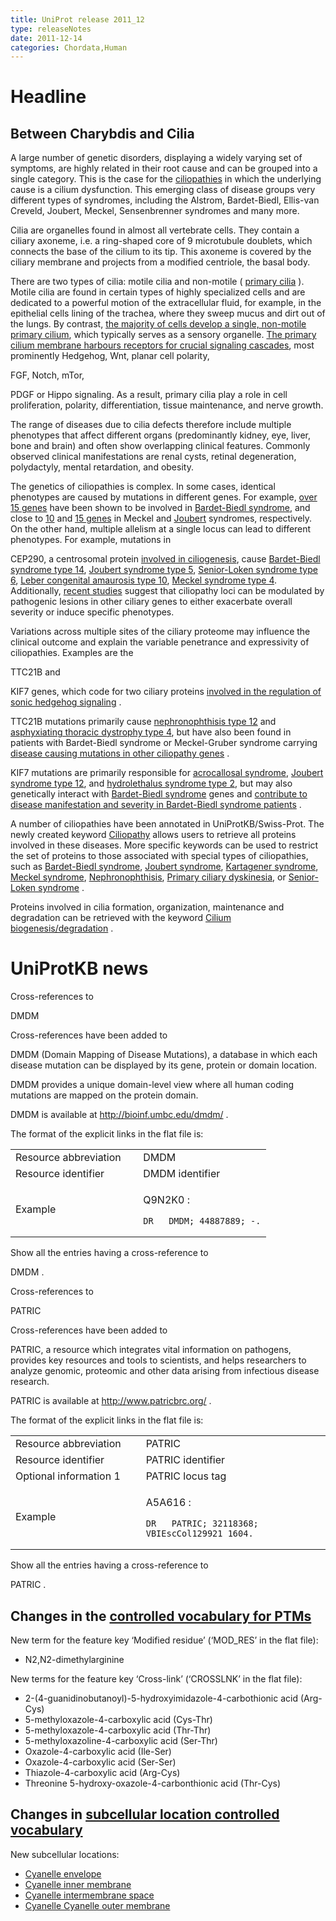 ```yaml
---
title: UniProt release 2011_12
type: releaseNotes
date: 2011-12-14
categories: Chordata,Human
---
```


# Headline

## Between Charybdis and Cilia

A large number of genetic disorders, displaying a widely varying set of symptoms, are highly related in their root cause and can be grouped into a single category. This is the case for the [ciliopathies](http://www.ncbi.nlm.nih.gov/pubmed/21506742,21210154) in which the underlying cause is a cilium dysfunction. This emerging class of disease groups very different types of syndromes, including the Alstrom, Bardet-Biedl, Ellis-van Creveld, Joubert, Meckel, Sensenbrenner syndromes and many more.

Cilia are organelles found in almost all vertebrate cells. They contain a ciliary axoneme, i.e. a ring-shaped core of 9 microtubule doublets, which connects the base of the cilium to its tip. This axoneme is covered by the ciliary membrane and projects from a modified centriole, the basal body.

There are two types of cilia: motile cilia and non-motile ( [primary cilia](http://www.ncbi.nlm.nih.gov/pmc/articles/PMC3098370/figure/Fig1/) ). Motile cilia are found in certain types of highly specialized cells and are dedicated to a powerful motion of the extracellular fluid, for example, in the epithelial cells lining of the trachea, where they sweep mucus and dirt out of the lungs. By contrast, [the majority of cells develop a single, non-motile primary cilium](http://www.ncbi.nlm.nih.gov/pubmed/21506742,21210154), which typically serves as a sensory organelle. [The primary cilium membrane harbours receptors for crucial signaling cascades](http://www.ncbi.nlm.nih.gov/pubmed/21862450), most prominently Hedgehog, Wnt, planar cell polarity,

FGF, Notch, mTor,

PDGF or Hippo signaling. As a result, primary cilia play a role in cell proliferation, polarity, differentiation, tissue maintenance, and nerve growth.

The range of diseases due to cilia defects therefore include multiple phenotypes that affect different organs (predominantly kidney, eye, liver, bone and brain) and often show overlapping clinical features. Commonly observed clinical manifestations are renal cysts, retinal degeneration, polydactyly, mental retardation, and obesity.

The genetics of ciliopathies is complex. In some cases, identical phenotypes are caused by mutations in different genes. For example, [over 15 genes](http://www.uniprot.org/uniprotkb?query=keyword:KW-0083) have been shown to be involved in [Bardet-Biedl syndrome](http://www.omim.org/entry/209900), and close to [10](http://www.uniprot.org/uniprotkb?query=keyword:KW-0981) and [15 genes](http://www.uniprot.org/uniprotkb?query=keyword:KW-0979) in Meckel and [Joubert](http://www.omim.org/entry/213300) syndromes, respectively. On the other hand, multiple allelism at a single locus can lead to different phenotypes. For example, mutations in

CEP290, a centrosomal protein [involved in ciliogenesis](http://www.ncbi.nlm.nih.gov/pubmed/21565611), cause [Bardet-Biedl syndrome type 14](http://www.omim.org/entry/209900), [Joubert syndrome type 5](http://www.omim.org/entry/610188), [Senior-Loken syndrome type 6](http://www.omim.org/entry/610189), [Leber congenital amaurosis type 10](http://www.omim.org/entry/611755), [Meckel syndrome type 4](http://www.omim.org/entry/611134). Additionally, [recent studies](http://www.ncbi.nlm.nih.gov/pubmed/21258341,21552264) suggest that ciliopathy loci can be modulated by pathogenic lesions in other ciliary genes to either exacerbate overall severity or induce specific phenotypes.

Variations across multiple sites of the ciliary proteome may influence the clinical outcome and explain the variable penetrance and expressivity of ciliopathies. Examples are the

TTC21B and

KIF7 genes, which code for two ciliary proteins [involved in the regulation of sonic hedgehog signaling](http://www.ncbi.nlm.nih.gov/pubmed/18327258,21633164) .

TTC21B mutations primarily cause [nephronophthisis type 12](http://www.omim.org/entry/613820) and [asphyxiating thoracic dystrophy type 4](http://www.omim.org/entry/613819), but have also been found in patients with Bardet-Biedl syndrome or Meckel-Gruber syndrome carrying [disease causing mutations in other ciliopathy genes](http://www.ncbi.nlm.nih.gov/pubmed/21258341) .

KIF7 mutations are primarily responsible for [acrocallosal syndrome](http://www.omim.org/entry/200990), [Joubert syndrome type 12](http://www.omim.org/entry/200990), and [hydrolethalus syndrome type 2](http://www.omim.org/entry/614120), but may also genetically interact with [Bardet-Biedl syndrome](http://www.omim.org/entry/209900) genes and [contribute to disease manifestation and severity in Bardet-Biedl syndrome patients](http://www.ncbi.nlm.nih.gov/pubmed/21552264) .

A number of ciliopathies have been annotated in UniProtKB/Swiss-Prot. The newly created keyword [Ciliopathy](http://www.uniprot.org/keywords/1186) allows users to retrieve all proteins involved in these diseases. More specific keywords can be used to restrict the set of proteins to those associated with special types of ciliopathies, such as [Bardet-Biedl syndrome](http://www.uniprot.org/keywords/KW-0083), [Joubert syndrome](http://www.uniprot.org/keywords/KW-0979), [Kartagener syndrome](http://www.uniprot.org/keywords/KW-1012), [Meckel syndrome](http://www.uniprot.org/keywords/KW-0981), [Nephronophthisis](http://www.uniprot.org/keywords/KW-0983), [Primary ciliary dyskinesia](http://www.uniprot.org/keywords/KW-0990), or [Senior-Loken syndrome](http://www.uniprot.org/keywords/KW-0980) .

Proteins involved in cilia formation, organization, maintenance and degradation can be retrieved with the keyword [Cilium biogenesis/degradation](http://www.uniprot.org/keywords/KW-0970) .

# UniProtKB news

Cross-references to

DMDM

Cross-references have been added to

DMDM (Domain Mapping of Disease Mutations), a database in which each disease mutation can be displayed by its gene, protein or domain location.

DMDM provides a unique domain-level view where all human coding mutations are mapped on the protein domain.

DMDM is available at <http://bioinf.umbc.edu/dmdm/> .

The format of the explicit links in the flat file is:

<table><colgroup><col style="width: 50%" /><col style="width: 50%" /></colgroup><tbody><tr class="odd"><td>Resource abbreviation</td><td>DMDM</td></tr><tr class="even"><td>Resource identifier</td><td>DMDM identifier</td></tr><tr class="odd"><td>Example</td><td><p>Q9N2K0 :</p><pre><code>DR   DMDM; 44887889; -.</code></pre></td></tr></tbody></table>

Show all the entries having a cross-reference to

DMDM .

Cross-references to

PATRIC

Cross-references have been added to

PATRIC, a resource which integrates vital information on pathogens, provides key resources and tools to scientists, and helps researchers to analyze genomic, proteomic and other data arising from infectious disease research.

PATRIC is available at <http://www.patricbrc.org/> .

The format of the explicit links in the flat file is:

<table><colgroup><col style="width: 41%" /><col style="width: 58%" /></colgroup><tbody><tr class="odd"><td>Resource abbreviation</td><td>PATRIC</td></tr><tr class="even"><td>Resource identifier</td><td>PATRIC identifier</td></tr><tr class="odd"><td>Optional information 1</td><td>PATRIC locus tag</td></tr><tr class="even"><td>Example</td><td><p>A5A616 :</p><pre><code>DR   PATRIC; 32118368; VBIEscCol129921_1604.</code></pre></td></tr></tbody></table>

Show all the entries having a cross-reference to

PATRIC .

## Changes in the [controlled vocabulary for PTMs](https://ftp.uniprot.org/pub/databases/uniprot/current_release/knowledgebase/complete/docs/ptmlist)

New term for the feature key ‘Modified residue’ (‘MOD_RES’ in the flat file):

- N2,N2-dimethylarginine

New terms for the feature key ‘Cross-link’ (‘CROSSLNK’ in the flat file):

- 2-(4-guanidinobutanoyl)-5-hydroxyimidazole-4-carbothionic acid (Arg-Cys)
- 5-methyloxazole-4-carboxylic acid (Cys-Thr)
- 5-methyloxazole-4-carboxylic acid (Thr-Thr)
- 5-methyloxazoline-4-carboxylic acid (Ser-Thr)
- Oxazole-4-carboxylic acid (Ile-Ser)
- Oxazole-4-carboxylic acid (Ser-Ser)
- Thiazole-4-carboxylic acid (Arg-Cys)
- Threonine 5-hydroxy-oxazole-4-carbonthionic acid (Thr-Cys)

## Changes in [subcellular location controlled vocabulary](https://ftp.uniprot.org/pub/databases/uniprot/current_release/knowledgebase/complete/docs/?subcell)

New subcellular locations:

- [Cyanelle envelope](http://www.uniprot.org/locations/SL-0479)
- [Cyanelle inner membrane](http://www.uniprot.org/locations/SL-0480)
- [Cyanelle intermembrane space](http://www.uniprot.org/locations/SL-0481)
- [Cyanelle Cyanelle outer membrane](http://www.uniprot.org/locations/SL-0482)
